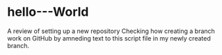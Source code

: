 # hello---World
A review of setting up a new repository
Checking how creating a branch work on GitHub by amneding text to this script file in my newly created branch. 
